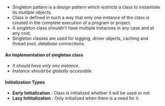 - Singleton pattern is a design pattern which *restricts* a class to instantiate its *multiple objects*.
- Class is defined in such a way that only one instance of the class is created in the complete execution of a program or project.
- A singleton class shouldn’t have multiple instances in any case and at any cost.
- Singleton classes are used for *logging*, driver objects, caching and thread pool, *database connections*.

#### An Implementation of singleton class 
- *It should have only one instance.*
- *Instance should be globally accessible.*

#### Initialization Types
- **Early Initialization** : Class is initialized whether it will be used or not
- **Lazy Inititalization** : Only initialized when there is a need for it.

